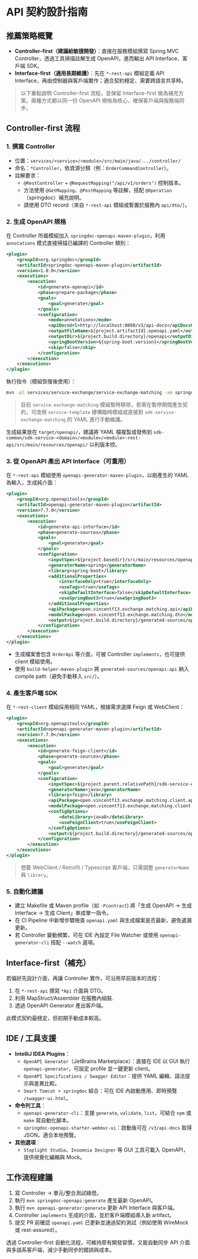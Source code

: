 # API 契約設計指南

## 推薦策略概覽
- **Controller-first（建議給敏捷開發）**：直接在服務模組撰寫 Spring MVC Controller，透過工具掃描註解生成 OpenAPI，進而輸出 API Interface、客戶端 SDK。
- **Interface-first（適用長期維護）**：先在 `*-rest-api` 模組定義 API Interface，再由控制器與客戶端實作；適合契約穩定、需要跨語言共享時。

> 以下重點說明 Controller-first 流程，並保留 Interface-first 做為補充方案。兩種方式都以同一份 OpenAPI 規格為核心，確保客戶端與服務端同步。

## Controller-first 流程

### 1. 撰寫 Controller
- 位置：`services/<service>/<module>/src/main/java/.../controller/`
- 命名：`*Controller`，依資源分類（例：`OrderCommandController`）。
- 註解要求：
  - `@RestController` + `@RequestMapping("/api/v1/orders")` 控制版本。
  - 方法使用 `@GetMapping`、`@PostMapping` 等註解，搭配 `@Operation`（springdoc）補充說明。
  - 請使用 DTO record（來自 `*-rest-api` 模組或暫置於服務內 `api/dto/`）。

### 2. 生成 OpenAPI 規格
在 Controller 所屬模組加入 `springdoc-openapi-maven-plugin`，利用 `annotations` 模式直接掃描已編譯的 Controller 類別：

```xml
<plugin>
    <groupId>org.springdoc</groupId>
    <artifactId>springdoc-openapi-maven-plugin</artifactId>
    <version>1.8.0</version>
    <executions>
        <execution>
            <id>generate-openapi</id>
            <phase>prepare-package</phase>
            <goals>
                <goal>generate</goal>
            </goals>
            <configuration>
                <mode>annotations</mode>
                <apiDocsUrl>http://localhost:8080/v3/api-docs</apiDocsUrl>
                <outputFileName>${project.artifactId}.openapi.yaml</outputFileName>
                <outputDir>${project.build.directory}/openapi</outputDir>
                <springBootVersion>${spring-boot.version}</springBootVersion>
                <skip>false</skip>
            </configuration>
        </execution>
    </executions>
</plugin>
```

執行指令（模組恢復後使用）：

```bash
mvn -pl services/service-exchange/service-exchange-matching -am springdoc-openapi:generate
```

> 目前 `service-exchange-matching` 模組暫時移除，若需在暫停期間產生契約，可改用 `service-template` 建構臨時模組或直接對 `sdk-service-exchange-matching` 的 YAML 進行手動維護。

生成結果放在 `target/openapi/`，建議將 YAML 檔複製或發佈到 `sdk-common/sdk-service-<domain>/<module>/<module>-rest-api/src/main/resources/openapi/` 以利版本控。

### 3. 從 OpenAPI 產出 API Interface（可重用）
在 `*-rest-api` 模組使用 `openapi-generator-maven-plugin`，以剛產生的 YAML 為輸入，生成純介面：

```xml
<plugin>
    <groupId>org.openapitools</groupId>
    <artifactId>openapi-generator-maven-plugin</artifactId>
    <version>7.7.0</version>
    <executions>
        <execution>
            <id>generate-api-interface</id>
            <phase>generate-sources</phase>
            <goals>
                <goal>generate</goal>
            </goals>
            <configuration>
                <inputSpec>${project.basedir}/src/main/resources/openapi/sdk-service-exchange-matching.openapi.yaml</inputSpec>
                <generatorName>spring</generatorName>
                <library>spring-boot</library>
                <additionalProperties>
                    <interfaceOnly>true</interfaceOnly>
                    <useTags>true</useTags>
                    <skipDefaultInterface>false</skipDefaultInterface>
                    <useSpringBoot3>true</useSpringBoot3>
                </additionalProperties>
                <apiPackage>open.vincentf13.exchange.matching.api</apiPackage>
                <modelPackage>open.vincentf13.exchange.matching.dto</modelPackage>
                <output>${project.build.directory}/generated-sources/openapi-api</output>
            </configuration>
        </execution>
    </executions>
</plugin>
```

- 生成檔案會包含 `OrderApi` 等介面，可被 Controller `implements`，也可提供 client 模組使用。
- 使用 `build-helper-maven-plugin` 將 `generated-sources/openapi-api` 納入 compile path（避免手動移入 `src/`）。

### 4. 產生客戶端 SDK
在 `*-rest-client` 模組採用相同 YAML，根據需求選擇 Feign 或 WebClient：

```xml
<plugin>
    <groupId>org.openapitools</groupId>
    <artifactId>openapi-generator-maven-plugin</artifactId>
    <version>7.7.0</version>
    <executions>
        <execution>
            <id>generate-feign-client</id>
            <phase>generate-sources</phase>
            <goals>
                <goal>generate</goal>
            </goals>
            <configuration>
                <inputSpec>${project.parent.relativePath}/sdk-service-exchange-matching-rest-api/src/main/resources/openapi/sdk-service-exchange-matching.openapi.yaml</inputSpec>
                <generatorName>java</generatorName>
                <library>feign</library>
                <apiPackage>open.vincentf13.exchange.matching.client.api</apiPackage>
                <modelPackage>open.vincentf13.exchange.matching.client.dto</modelPackage>
                <configOptions>
                    <dateLibrary>java8</dateLibrary>
                    <useFeignClient>true</useFeignClient>
                </configOptions>
                <output>${project.build.directory}/generated-sources/openapi-client</output>
            </configuration>
        </execution>
    </executions>
</plugin>
```

> 想要 WebClient / Retrofit / Typescript 客戶端，只需調整 `generatorName` 與 `library`。

### 5. 自動化建議
- 建立 Makefile 或 Maven profile（如 `-Pcontract`) 將「生成 OpenAPI → 生成 Interface → 生成 Client」串成單一指令。
- 在 CI Pipeline 中新增步驟檢查 `openapi.yaml` 與生成檔案是否最新，避免遺漏更新。
- 若 Controller 變動頻繁，可在 IDE 內設定 File Watcher 或使用 `openapi-generator-cli` 搭配 `--watch` 選項。

## Interface-first（補充）
若偏好先設計介面，再讓 Controller 實作，可沿用早前版本的流程：
1. 在 `*-rest-api` 撰寫 `*Api` 介面與 DTO。 
2. 利用 MapStruct/Assembler 在服務內組裝.
3. 透過 OpenAPI Generator 產出客戶端。 

此模式契約最穩定，但初期手動成本較高。

## IDE / 工具支援
- **IntelliJ IDEA Plugins**：
  - `OpenAPI Generator`（JetBrains Marketplace）：直接在 IDE 以 GUI 執行 `openapi-generator`，可設定 profile 並一鍵更新 client。
  - `OpenAPI Specifications / Swagger Editor`：提供 YAML 編輯、語法提示與差異比較。
  - `Smart Tomcat + springdoc` 組合：可在 IDE 內啟動應用、即時預覽 `/swagger-ui.html`。
- **命令列工具**：
  - `openapi-generator-cli`：支援 `generate`, `validate`, `list`，可結合 `npm` 或 `make` 寫自動化腳本。
  - `springdoc-openapi-starter-webmvc-ui`：啟動後可在 `/v3/api-docs` 取得 JSON，適合本地預覽。
- **其他選項**：
  - `Stoplight Studio`、`Insomnia Designer` 等 GUI 工具可載入 OpenAPI，提供視覺化編輯與 Mock。

## 工作流程建議
1. 寫 Controller → 單元/整合測試綠燈。
2. 執行 `mvn springdoc-openapi:generate` 產生最新 OpenAPI。
3. 執行 `mvn openapi-generator:generate` 更新 API Interface 與客戶端。
4. Controller `implements` 生成的介面，並於客戶端模組導入新 artifact。
5. 提交 PR 前確認 `openapi.yaml` 已更新並通過契約測試（例如使用 WireMock 或 rest-assured）。

透過 Controller-first 自動化流程，可維持原有開發習慣，又能自動同步 API 介面與多語系客戶端，減少手動同步的錯誤與成本。

